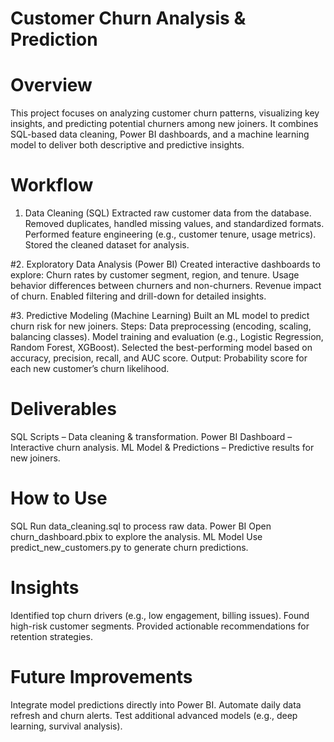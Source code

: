 # Customer Churn Analysis & Prediction

# Overview
This project focuses on analyzing customer churn patterns, visualizing key insights, and predicting potential churners among new joiners.
It combines SQL-based data cleaning, Power BI dashboards, and a machine learning model to deliver both descriptive and predictive insights.

# Workflow
1. Data Cleaning (SQL)
Extracted raw customer data from the database.
Removed duplicates, handled missing values, and standardized formats.
Performed feature engineering (e.g., customer tenure, usage metrics).
Stored the cleaned dataset for analysis.

#2. Exploratory Data Analysis (Power BI)
Created interactive dashboards to explore:
  Churn rates by customer segment, region, and tenure.
  Usage behavior differences between churners and non-churners.
  Revenue impact of churn.
  Enabled filtering and drill-down for detailed insights.

#3. Predictive Modeling (Machine Learning)
Built an ML model to predict churn risk for new joiners.
Steps:
  Data preprocessing (encoding, scaling, balancing classes).
  Model training and evaluation (e.g., Logistic Regression, Random Forest, XGBoost).
  Selected the best-performing model based on accuracy, precision, recall, and AUC score.
  Output: Probability score for each new customer’s churn likelihood.

# Deliverables
SQL Scripts – Data cleaning & transformation.
Power BI Dashboard – Interactive churn analysis.
ML Model & Predictions – Predictive results for new joiners.

# How to Use
SQL
Run data_cleaning.sql to process raw data.
Power BI
Open churn_dashboard.pbix to explore the analysis.
ML Model
Use predict_new_customers.py to generate churn predictions.

# Insights
Identified top churn drivers (e.g., low engagement, billing issues).
Found high-risk customer segments.
Provided actionable recommendations for retention strategies.

# Future Improvements
Integrate model predictions directly into Power BI.
Automate daily data refresh and churn alerts.
Test additional advanced models (e.g., deep learning, survival analysis).

